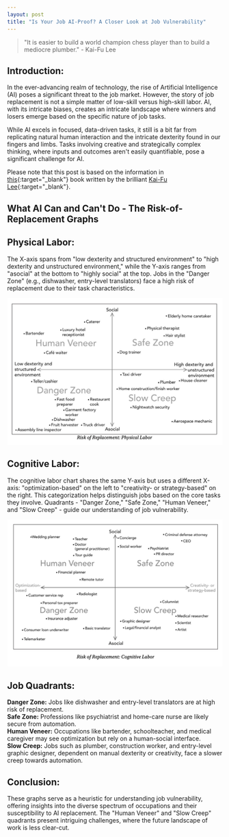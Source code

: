 ```yaml
---
layout: post
title: "Is Your Job AI-Proof? A Closer Look at Job Vulnerability"
---
```


> "It is easier to build a world champion chess player than to build a mediocre plumber." - Kai-Fu Lee

## Introduction:

In the ever-advancing realm of technology, the rise of Artificial Intelligence (AI) poses a significant threat to the job market. However, the story of job replacement is not a simple matter of low-skill versus high-skill labor. AI, with its intricate biases, creates an intricate landscape where winners and losers emerge based on the specific nature of job tasks.

While AI excels in focused, data-driven tasks, it still is a bit far from replicating natural human interaction and the intricate dexterity found in our fingers and limbs. Tasks involving creative and strategically complex thinking, where inputs and outcomes aren't easily quantifiable, pose a significant challenge for AI.

Please note that this post is based on the information in [this](https://www.amazon.ca/AI-Superpowers-China-Silicon-Valley/dp/0358105587/ref=sr_1_1?crid=LQ88F8SYT7AB&keywords=ai+superpowers+china%2C+silicon+valley&qid=1704217212&sprefix=AI+s%2Caps%2C103&sr=8-1){:target="_blank"} book written by the brilliant [Kai-Fu Lee](https://www.linkedin.com/in/kaifulee/){:target="_blank"}.

## What AI Can and Can't Do - The Risk-of-Replacement Graphs

## Physical Labor:
The X-axis spans from "low dexterity and structured environment" to "high dexterity and unstructured environment," while the Y-axis ranges from "asocial" at the bottom to "highly social" at the top. Jobs in the "Danger Zone" (e.g., dishwasher, entry-level translators) face a high risk of replacement due to their task characteristics.

![Physical Labor](/public/images/2.png "Risk of Replacement: Physical Labor")

## Cognitive Labor:
The cognitive labor chart shares the same Y-axis but uses a different X-axis: "optimization-based" on the left to "creativity- or strategy-based" on the right. This categorization helps distinguish jobs based on the core tasks they involve. Quadrants - "Danger Zone," "Safe Zone," "Human Veneer," and "Slow Creep" - guide our understanding of job vulnerability.

![Cognitive Labor](/public/images/1.png "Risk of Replacement: Cognitive Labor")

## Job Quadrants:

**Danger Zone:** Jobs like dishwasher and entry-level translators are at high risk of replacement.<br>
**Safe Zone:** Professions like psychiatrist and home-care nurse are likely secure from automation.<br>
**Human Veneer:** Occupations like bartender, schoolteacher, and medical caregiver may see optimization but rely on a human-social interface.<br>
**Slow Creep:** Jobs such as plumber, construction worker, and entry-level graphic designer, dependent on manual dexterity or creativity, face a slower creep towards automation.<br>

## Conclusion:

These graphs serve as a heuristic for understanding job vulnerability, offering insights into the diverse spectrum of occupations and their susceptibility to AI replacement. The "Human Veneer" and "Slow Creep" quadrants present intriguing challenges, where the future landscape of work is less clear-cut.